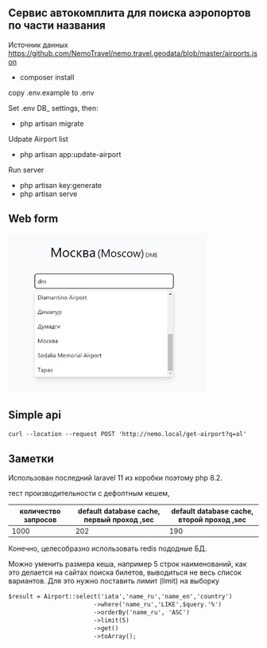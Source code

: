 ## Cервис автокомплита для поиска аэропортов по части названия

Источник данных https://github.com/NemoTravel/nemo.travel.geodata/blob/master/airports.json

- composer install

copy .env.example to .env

Set .env DB_ settings, then:

- php artisan migrate

Udpate Airport list

- php artisan app:update-airport

Run server
- php artisan key:generate
- php artisan serve

## Web form

<img src="https://raw.githubusercontent.com/relesssar/art/main/images/airport_from.png" width="400" alt="Web">

## Simple api

```
curl --location --request POST 'http://nemo.local/get-airport?q=al' 
```

## Заметки
Использован последний laravel 11 из коробки поэтому php 8.2.

тест производительности с дефолтным кешем, 

|количество запросов| default database cache, первый проход ,sec | default database cache, второй проход ,sec |
|-|--------------------------------------------|--------------------------------------------|
|1000 | 202                                        | 190                                        |

Конечно, целесобразно использовать redis пододные БД.

Можно уменить размера кеша, например 5 строк наименований, как это делается на сайтах поиска билетов, выводиться не весь список вариантов.
Для это нужно поставить лимит (limit) на выборку  

```
$result = Airport::select('iata','name_ru','name_en','country')
                        ->where('name_ru','LIKE',$query.'%')
                        ->orderBy('name_ru', 'ASC')
                        ->limit(5)
                        ->get()
                        ->toArray();
```
